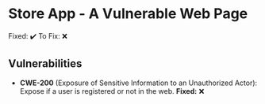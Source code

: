 # Store App - A Vulnerable Web Page

Fixed: :heavy_check_mark:
To Fix: :x:

## Vulnerabilities
* **CWE-200** (Exposure of Sensitive Information to an Unauthorized Actor): Expose if a user is registered or not in the web. **Fixed:** :x:
